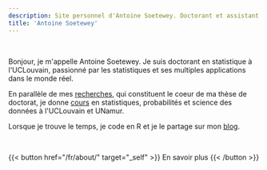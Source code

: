 ```yaml
---
description: Site personnel d'Antoine Soetewey. Doctorant et assistant en statistique à l'UCLouvain
title: 'Antoine Soetewey'
---
```


<!--
<br>
{{< alert "circle-info" >}}
Je suis activement à la recherche d'un poste de postdoc, idéalement (i) qui débute entre octobre 2024 et janvier 2025, et (ii) dans un domaine lié à la biostatistique, aux statistiques médicales/santé publique. N'hésitez pas à [me contacter](/fr/contact/) si vous ouvrez un poste qui répond à ces critères.
{{< /alert >}}
-->

<br>

Bonjour, je m'appelle Antoine Soetewey. Je suis doctorant en statistique à l'UCLouvain, passionné par les statistiques et ses multiples applications dans le monde réel.

<!--
Je suis particulièrement intéressé par la vulgarisation et la démocratisation des statistiques (et de ses applications dans le programme R) afin de les rendre accessibles à tout le monde.
-->

En parallèle de mes [recherches](/fr/research/), qui constituent le coeur de ma thèse de doctorat, je donne [cours](/fr/teaching/) en statistiques, probabilités et science des données à l'UCLouvain et UNamur. <!--J'aide également des professionnels et des entreprises à [analyser leurs données](https://datanalyze.be/fr/), et je donne des [cours privés](https://easystat.be/) à des étudiants et des chercheurs.-->

Lorsque je trouve le temps, je code en R et je le partage sur mon [blog](https://statsandr.com/).

<br>

{{< button href="/fr/about/" target="_self" >}}
En savoir plus
{{< /button >}}
